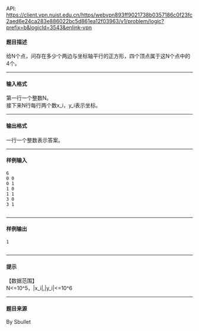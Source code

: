 API: https://client.vpn.nuist.edu.cn/https/webvpn893ff9021738b0357186c0f23fc2aed6e24ca283e886022bc5d861ea12f03963/v1/problem/logic?prefix=b&logicId=3543&enlink-vpn

#### 题目描述

给N个点，问存在多少个两边与坐标轴平行的正方形，四个顶点属于这N个点中的4个。

---

#### 输入格式

第一行一个整数N。  
接下来N行每行两个数x\_i，y\_i表示坐标。

---

#### 输出格式

一行一个整数表示答案。

---

#### 样例输入
```
6
0 0
0 1
1 0
1 1
3 0
3 1


```

---

#### 样例输出
```
1


```

---

#### 提示

【数据范围】  
N<=10^5，|x\_i|,|y\_i|<=10^6  

---

#### 题目来源

By Sbullet